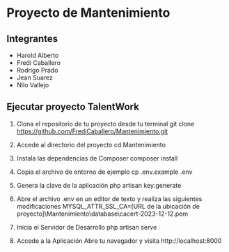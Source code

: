 # Proyecto de Mantenimiento
## Integrantes
- Harold Alberto
- Fredi Caballero
- Rodrigo Prado
- Jean Suarez
- Nilo Vallejo

## Ejecutar proyecto TalentWork

1. Clona el repositorio de tu proyecto desde tu terminal
git clone https://github.com/FrediCaballero/Mantenimiento.git

2. Accede al directorio del proyecto
cd Mantenimiento

3. Instala las dependencias de Composer
composer install

4. Copia el archivo de entorno de ejemplo
cp .env.example .env

5. Genera la clave de la aplicación
php artisan key:generate

6. Abre el archivo .env en un editor de texto y realiza las siguientes modificaciones
MYSQL_ATTR_SSL_CA=[URL de la ubicación de proyecto]\Mantenimiento\database\cacert-2023-12-12.pem

7. Inicia el Servidor de Desarrollo
php artisan serve

8. Accede a la Aplicación
Abre tu navegador y visita http://localhost:8000
